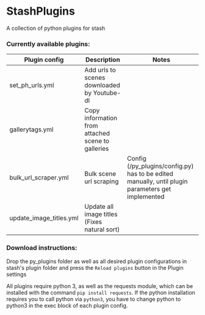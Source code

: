 # StashPlugins
A collection of python plugins for stash

### Currently available plugins:

Plugin config           | Description                                         | Notes
----------------------- | --------------------------------------------------- | --------
set_ph_urls.yml         | Add urls to scenes downloaded by Youtube-dl         |
gallerytags.yml         | Copy information from attached scene to galleries   |
bulk_url_scraper.yml    | Bulk scene url scraping                             | Config (/py_plugins/config.py) has to be edited manually, until plugin parameters get implemented
update_image_titles.yml | Update all image titles (Fixes natural sort)        |
    
### Download instructions:
Drop the py_plugins folder as well as all desired plugin configurations in stash's plugin folder
and press the `Reload plugins` button in the Plugin settings

All plugins require python 3, as well as the requests module, which can be installed with the command `pip install requests`.
If the python installation requires you to call python via `python3`, you have to change python to python3 in the exec block of each plugin config.

